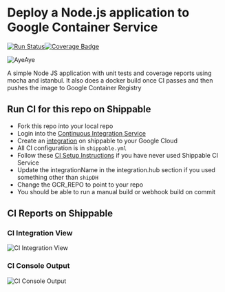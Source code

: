 # Deploy a Node.js application to Google Container Service

[![Run Status](https://api.shippable.com/projects/58fe2db9baa5e307002d4267/badge?branch=master)](https://app.shippable.com/github/devops-recipes/deploy-gke-basic)[![Coverage Badge](https://api.shippable.com/projects/58fe2db9baa5e307002d4267/coverageBadge?branch=master)](https://app.shippable.com/github/devops-recipes/deploy-gke-basic)

![AyeAye](https://github.com/devops-recipes/push-docker-hub/blob/master/public/resources/images/captain.png)

A simple Node JS application with unit tests and coverage reports using mocha
and istanbul. It also does a docker build once CI passes and then pushes the image
to Google Container Registry

## Run CI for this repo on Shippable
* Fork this repo into your local repo
* Login into the [Continuous Integration Service](wwww.shippable.com)
* Create an [integration](http://docs.shippable.com/platform/integration/gcloudKey/) on shippable to your Google Cloud
* All CI configuration is in `shippable.yml`
* Follow these [CI Setup Instructions](http://docs.shippable.com/ci/runFirstBuild/) if you have never used Shippable CI Service
* Update the integrationName in the integration.hub section if you used something other than `shipDH`
* Change the GCR_REPO to point to your repo
* You should be able to run a manual build or webhook build on commit

## CI Reports on Shippable

### CI Integration View
![CI Integration View](https://github.com/devops-recipes/deploy-gke-basic/blob/master/public/resources/images/gcr-integration.png)

### CI Console Output
![CI Console Output](https://github.com/devops-recipes/deploy-gke-basic/blob/master/public/resources/images/console.jpg)
